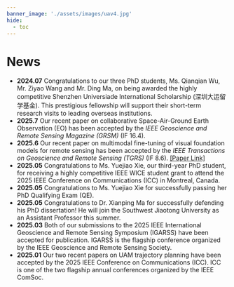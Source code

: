 ```yaml
---
banner_image: './assets/images/uav4.jpg'
hide:
  - toc
---
```


# **News**
- **2024.07** Congratulations to our three PhD students, Ms. Qianqian Wu, Mr. Ziyao Wang and Mr. Ding Ma, on being awarded the highly competitive Shenzhen Universiade International Scholarship (深圳大运留学基金). This prestigious fellowship will support their short-term research visits to leading overseas institutions.
- **2025.7** Our recent paper on collaborative Space-Air-Ground Earth Observation (EO) has been accepted by the *IEEE Geoscience and Remote Sensing Magazine (GRSM)* (IF 16.4).  
- **2025.6** Our recent paper on multimodal fine-tuning of visual foundation models for remote sensing has been accepted by the *IEEE Transactions on Geoscience and Remote Sensing (TGRS)* (IF 8.6). [[Paper Link]](https://ieeexplore.ieee.org/document/11063320)
- **2025.05** Congratulations to Ms. Yuejiao Xie, our third-year PhD student, for receiving a highly competitive IEEE WICE student grant to attend the 2025 IEEE Conference on Communications (ICC) in Montreal, Canada.
- **2025.05** Congratulations to Ms. Yuejiao Xie for successfully passing her PhD Qualifying Exam (QE).
- **2025.05** Congratulations to Dr. Xianping Ma for successfully defending his PhD dissertation! He will join the Southwest Jiaotong University as an Assistant Professor this summer.
- **2025.03** Both of our submissions to the 2025 IEEE International Geoscience and Remote Sensing Symposium (IGARSS) have been accepted for publication. IGARSS is the flagship conference organized by the IEEE Geoscience and Remote Sensing Society.
- **2025.01** Our two recent papers on UAM trajectory planning have been accepted by the 2025 IEEE Conference on Communications (ICC). ICC is one of the two flagship annual conferences organized by the IEEE ComSoc.
